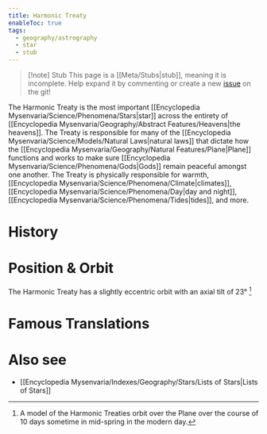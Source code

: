 ```yaml
---
title: Harmonic Treaty
enableToc: true
tags:
  - geography/astrography
  - star
  - stub
---
```


> [!note] Stub
> This page is a [[Meta/Stubs|stub]], meaning it is incomplete. Help expand it by commenting or create a new [issue](https://github.com/RagtimeGal/quartz--encyclopedia-mysenvaria/issues/new/choose) on the git!

The Harmonic Treaty is the most important [[Encyclopedia Mysenvaria/Science/Phenomena/Stars|star]] across the entirety of [[Encyclopedia Mysenvaria/Geography/Abstract Features/Heavens|the heavens]]. The Treaty is responsible for many of the [[Encyclopedia Mysenvaria/Science/Models/Natural Laws|natural laws]] that dictate how the [[Encyclopedia Mysenvaria/Geography/Natural Features/Plane|Plane]] functions and works to make sure [[Encyclopedia Mysenvaria/Science/Phenomena/Gods|Gods]] remain peaceful amongst one another. The Treaty is physically responsible for warmth, [[Encyclopedia Mysenvaria/Science/Phenomena/Climate|climates]], [[Encyclopedia Mysenvaria/Science/Phenomena/Day|day and night]], [[Encyclopedia Mysenvaria/Science/Phenomena/Tides|tides]], and more.
# History

# Position & Orbit
The Harmonic Treaty has a slightly eccentric orbit with an axial tilt of 23°
[^figure1]
# Famous Translations

# Also see
- [[Encyclopedia Mysenvaria/Indexes/Geography/Stars/Lists of Stars|Lists of Stars]]

[^figure1]: A model of the Harmonic Treaties orbit over the Plane over the course of 10 days sometime in mid-spring in the modern day.